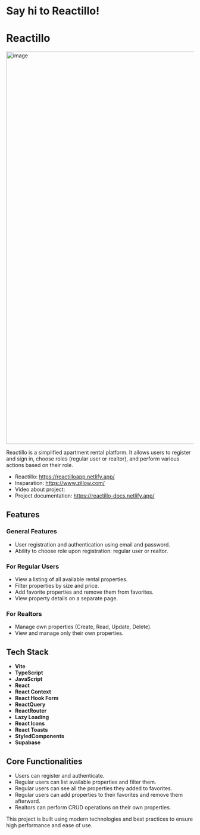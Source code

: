 # Say hi to Reactillo!

# Reactillo
<img width="1051" alt="image" src="https://github.com/YuriySenchkovskiy/reactillo-app/assets/69895797/526d3f61-be6e-4860-a1e5-7d9809ffe3f3">

Reactillo is a simplified apartment rental platform. It allows users to register and sign in, choose roles (regular user or realtor), and perform various actions based on their role.

- Reactillo: https://reactilloapp.netlify.app/
- Insparation: https://www.zillow.com/
- Video about project: 
- Project documentation: https://reactillo-docs.netlify.app/

## Features

### General Features
- User registration and authentication using email and password.
- Ability to choose role upon registration: regular user or realtor.

### For Regular Users
- View a listing of all available rental properties.
- Filter properties by size and price.
- Add favorite properties and remove them from favorites.
- View property details on a separate page.

### For Realtors
- Manage own properties (Create, Read, Update, Delete).
- View and manage only their own properties.

## Tech Stack
- **Vite**
- **TypeScript**
- **JavaScript**
- **React**
- **React Context**
- **React Hook Form**
- **ReactQuery**
- **ReactRouter**
- **Lazy Loading**
- **React Icons**
- **React Toasts**
- **StyledComponents**
- **Supabase**

## Core Functionalities
- Users can register and authenticate.
- Regular users can list available properties and filter them.
- Regular users can see all the properties they added to favorites.
- Regular users can add properties to their favorites and remove them afterward.
- Realtors can perform CRUD operations on their own properties.

This project is built using modern technologies and best practices to ensure high performance and ease of use.
